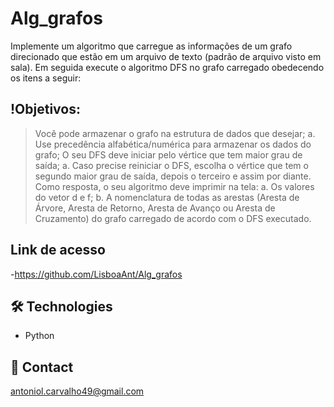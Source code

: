 # Alg_grafos
Implemente um algoritmo que carregue as informações de um grafo direcionado que estão
em um arquivo de texto (padrão de arquivo visto em sala). Em seguida execute o algoritmo DFS no
grafo carregado obedecendo os itens a seguir:
## !Objetivos:
> Você pode armazenar o grafo na estrutura de dados que desejar;
    a. Use precedência alfabética/numérica para armazenar os dados do grafo;
> O seu DFS deve iniciar pelo vértice que tem maior grau de saída;
    a. Caso precise reiniciar o DFS, escolha o vértice que tem o segundo maior grau de
    saída, depois o terceiro e assim por diante.
> Como resposta, o seu algoritmo deve imprimir na tela:
    a. Os valores do vetor d e f;
    b. A nomenclatura de todas as arestas (Aresta de Árvore, Aresta de Retorno, Aresta de
    Avanço ou Aresta de Cruzamento) do grafo carregado de acordo com o DFS
    executado.

## Link de acesso
 -https://github.com/LisboaAnt/Alg_grafos

## 🛠 Technologies
- Python
## 💛 Contact
antoniol.carvalho49@gmail.com